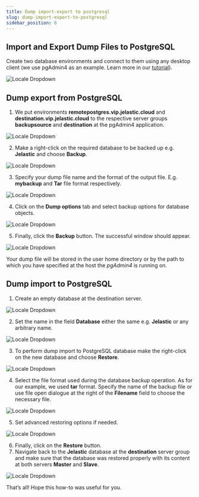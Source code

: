 ```yaml
---
title: Dump import-export to postgresql
slug: dump-import-export-to-postgresql
sidebar_position: 6
---
```


## Import and Export Dump Files to PostgreSQL

Create two database environments and connect to them using any desktop client (we use pgAdmin4 as an example. Learn more in our [tutorial](/docs/Database/MySQL-MariaDB-Percona/Remote%20Access)).

<div style={{
    display:'flex',
    justifyContent: 'center',
    margin: '0 0 1rem 0'
}}>

![Locale Dropdown](./img/DumpImport-ExporttoPostgreSQL/two-postgresql-databases.png)

</div>

## Dump export from PostgreSQL

1. We put environments **remotepostgres.vip.jelastic.cloud** and **destination.vip.jelastic.cloud** to the respective server groups **backupsource** and **destination** at the pgAdmin4 application.

<div style={{
    display:'flex',
    justifyContent: 'center',
    margin: '0 0 1rem 0'
}}>

![Locale Dropdown](./img/DumpImport-ExporttoPostgreSQL/pgadmin-server-groups.png)

</div>

2. Make a right-click on the required database to be backed up e.g. **Jelastic** and choose **Backup**.

<div style={{
    display:'flex',
    justifyContent: 'center',
    margin: '0 0 1rem 0'
}}>

![Locale Dropdown](./img/DumpImport-ExporttoPostgreSQL/backup-required-database.png)

</div>

3. Specify your dump file name and the format of the output file. E.g. **mybackup** and **Tar** file format respectively.

<div style={{
    display:'flex',
    justifyContent: 'center',
    margin: '0 0 1rem 0'
}}>

![Locale Dropdown](./img/DumpImport-ExporttoPostgreSQL/backup-dialog-general.png)

</div>

4. Click on the **Dump options** tab and select backup options for database objects.

<div style={{
    display:'flex',
    justifyContent: 'center',
    margin: '0 0 1rem 0'
}}>

![Locale Dropdown](./img/DumpImport-ExporttoPostgreSQL/backup-dialog-dump-options.png)

</div>

5. Finally, click the **Backup** button. The successful window should appear.

<div style={{
    display:'flex',
    justifyContent: 'center',
    margin: '0 0 1rem 0'
}}>

![Locale Dropdown](./img/DumpImport-ExporttoPostgreSQL/successful-backup.png)

</div>

Your dump file will be stored in the user home directory or by the path to which you have specified at the host the _pgAdmin4_ is running on.

## Dump import to PostgreSQL

1. Create an empty database at the destination server.

<div style={{
    display:'flex',
    justifyContent: 'center',
    margin: '0 0 1rem 0'
}}>

![Locale Dropdown](./img/DumpImport-ExporttoPostgreSQL/create-new-database.png)

</div>

2. Set the name in the field **Database** either the same e.g. **Jelastic** or any arbitrary name.

<div style={{
    display:'flex',
    justifyContent: 'center',
    margin: '0 0 1rem 0'
}}>

![Locale Dropdown](./img/DumpImport-ExporttoPostgreSQL/crate-database-dialog.png)

</div>

3. To perform dump import to PostgreSQL database make the right-click on the new database and choose **Restore**.

<div style={{
    display:'flex',
    justifyContent: 'center',
    margin: '0 0 1rem 0'
}}>

![Locale Dropdown](./img/DumpImport-ExporttoPostgreSQL/restore-database.png)

</div>

4. Select the file format used during the database backup operation. As for our example, we used **tar** format. Specify the name of the backup file or use file open dialogue at the right of the **Filename** field to choose the necessary file.

<div style={{
    display:'flex',
    justifyContent: 'center',
    margin: '0 0 1rem 0'
}}>

![Locale Dropdown](./img/DumpImport-ExporttoPostgreSQL/restore-dialog-general.png)

</div>

5. Set advanced restoring options if needed.

<div style={{
    display:'flex',
    justifyContent: 'center',
    margin: '0 0 1rem 0'
}}>

![Locale Dropdown](./img/DumpImport-ExporttoPostgreSQL/restore-dialog-options.png)

</div>

6. Finally, click on the **Restore** button.
7. Navigate back to the **Jelastic** database at the **destination** server group and make sure that the database was restored properly with its content at both servers **Master** and **Slave**.

<div style={{
    display:'flex',
    justifyContent: 'center',
    margin: '0 0 1rem 0'
}}>

![Locale Dropdown](./img/DumpImport-ExporttoPostgreSQL/ensure-database-restored-and-replicated.png)

</div>

That’s all! Hope this how-to was useful for you.
